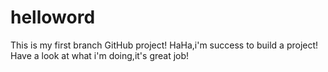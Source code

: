 # helloword
This is my first branch GitHub project!
HaHa,i'm success to build a project!
Have a look at what i'm doing,it's great job!

